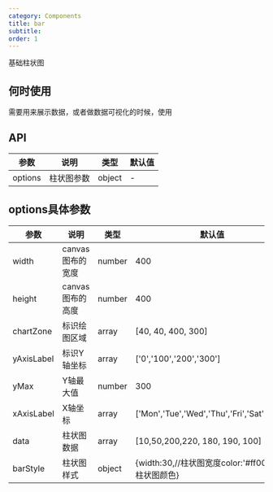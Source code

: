 ```yaml
---
category: Components
title: bar
subtitle:
order: 1
---
```


基础柱状图

## 何时使用

需要用来展示数据，或者做数据可视化的时候，使用

## API


| 参数    | 说明       | 类型   | 默认值 |
| ------- | ---------- | ------ | ------ |
| options | 柱状图参数 | object | -      |


## options具体参数
| 参数       | 说明             | 类型   | 默认值                                             |
| ---------- | ---------------- | ------ | -------------------------------------------------- |
| width      | canvas图布的宽度 | number | 400                                                |
| height     | canvas图布的高度 | number | 400                                                |
| chartZone  | 标识绘图区域     | array  | [40, 40, 400, 300]                                 |
| yAxisLabel | 标识Y轴坐标      | array  | ['0','100','200','300']                            |
| yMax       | Y轴最大值        | number | 300                                                |
| xAxisLabel | X轴坐标          | array  | ['Mon','Tue','Wed','Thu','Fri','Sat','Sun']        |
| data       | 柱状图数据       | array  | [10,50,200,220, 180, 190, 100]                     |
| barStyle   | 柱状图样式       | object | {width:30,//柱状图宽度color:'#ff0000'//柱状图颜色} |

<style>
[id^="components-bar-demo-"] .code-box-demo div {
}
[id^="components-bar-demo-"] .ant-select{
  float: left;
  margin-right: 50px;
}
[id^="components-bar-demo-"] .ant-select-selection--single{
  position: relative;
  width: 100%;
}
</style>



